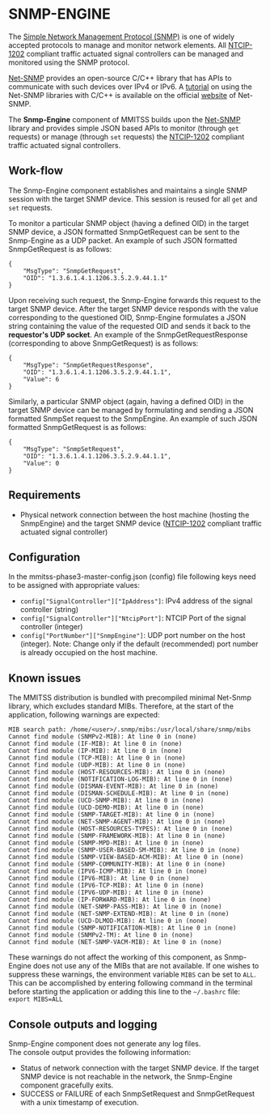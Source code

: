 # SNMP-ENGINE
The [Simple Network Management Protocol (SNMP)](https://en.wikipedia.org/wiki/Simple_Network_Management_Protocol) is one of widely accepted protocols to manage and monitor network elements. All [NTCIP-1202](https://www.ntcip.org/wp-content/uploads/2018/11/NTCIP1202v0219f.pdf) compliant traffic actuated signal controllers can be managed and monitored using the SNMP protocol.  

[Net-SNMP](http://www.net-snmp.org/) provides an open-source C/C++ library that has APIs to communicate with such devices over IPv4 or IPv6. A [tutorial](http://www.net-snmp.org/wiki/index.php/TUT:Simple_Application) on using the Net-SNMP libraries with C/C++ is available on the official [website](http://www.net-snmp.org/wiki/index.php/Main_Page) of Net-SNMP.  

The **Snmp-Engine** component of MMITSS builds upon the [Net-SNMP](http://www.net-snmp.org/wiki/index.php/Main_Page) library and provides simple JSON based APIs to monitor (through `get` requests) or manage (through `set` requests) the [NTCIP-1202](https://www.ntcip.org/wp-content/uploads/2018/11/NTCIP1202v0219f.pdf) compliant traffic actuated signal controllers.

## Work-flow
The Snmp-Engine component establishes and maintains a single SNMP session with the target SNMP device. This session is reused for all `get` and `set` requests.  

To monitor a particular SNMP object (having a defined OID) in the target SNMP device, a JSON formatted SnmpGetRequest can be sent to the Snmp-Engine as a UDP packet. An example of such JSON formatted SnmpGetRequest is as follows:
```
{
    "MsgType": "SnmpGetRequest",
    "OID": "1.3.6.1.4.1.1206.3.5.2.9.44.1.1"
}
```
Upon receiving such request, the Snmp-Engine forwards this request to the target SNMP device. After the target SNMP device responds with the value corresponding to the questioned OID, Snmp-Engine formulates a JSON string containing the value of the requested OID and sends it back to the **requestor's UDP socket**. An example of the SnmpGetRequestResponse (corresponding to above SnmpGetRequest) is as follows:
```
{
    "MsgType": "SnmpGetRequestResponse",
    "OID": "1.3.6.1.4.1.1206.3.5.2.9.44.1.1",
    "Value": 6
}
```

Similarly, a particular SNMP object (again, having a defined OID) in the target SNMP device can be managed by formulating and sending a JSON formatted SnmpSet request to the SnmpEngine. An example of such JSON formatted SnmpGetRequest is as follows:
```
{
    "MsgType": "SnmpSetRequest",
    "OID": "1.3.6.1.4.1.1206.3.5.2.9.44.1.1",
    "Value": 0
}
```

## Requirements
- Physical network connection between the host machine (hosting the SnmpEngine) and the target SNMP device ([NTCIP-1202](https://www.ntcip.org/wp-content/uploads/2018/11/NTCIP1202v0219f.pdf) compliant traffic actuated signal controller)

## Configuration

In the mmitss-phase3-master-config.json (config) file following keys need to be assigned with appropriate values:
- `config["SignalController"]["IpAddress"]`: IPv4 address of the signal controller (string)
- `config["SignalController"]["NtcipPort"]`: NTCIP Port of the signal controller (integer)
- `config["PortNumber"]["SnmpEngine"]`:  UDP port number on the host (integer). Note: Change only if the default (recommended) port number is already occupied on the host machine.

## Known issues

The MMITSS distribution is bundled with precompiled minimal Net-Snmp library, which excludes standard MIBs. Therefore, at the start of the application, following warnings are expected:

```
MIB search path: /home/<user>/.snmp/mibs:/usr/local/share/snmp/mibs
Cannot find module (SNMPv2-MIB): At line 0 in (none)
Cannot find module (IF-MIB): At line 0 in (none)
Cannot find module (IP-MIB): At line 0 in (none)
Cannot find module (TCP-MIB): At line 0 in (none)
Cannot find module (UDP-MIB): At line 0 in (none)
Cannot find module (HOST-RESOURCES-MIB): At line 0 in (none)
Cannot find module (NOTIFICATION-LOG-MIB): At line 0 in (none)
Cannot find module (DISMAN-EVENT-MIB): At line 0 in (none)
Cannot find module (DISMAN-SCHEDULE-MIB): At line 0 in (none)
Cannot find module (UCD-SNMP-MIB): At line 0 in (none)
Cannot find module (UCD-DEMO-MIB): At line 0 in (none)
Cannot find module (SNMP-TARGET-MIB): At line 0 in (none)
Cannot find module (NET-SNMP-AGENT-MIB): At line 0 in (none)
Cannot find module (HOST-RESOURCES-TYPES): At line 0 in (none)
Cannot find module (SNMP-FRAMEWORK-MIB): At line 0 in (none)
Cannot find module (SNMP-MPD-MIB): At line 0 in (none)
Cannot find module (SNMP-USER-BASED-SM-MIB): At line 0 in (none)
Cannot find module (SNMP-VIEW-BASED-ACM-MIB): At line 0 in (none)
Cannot find module (SNMP-COMMUNITY-MIB): At line 0 in (none)
Cannot find module (IPV6-ICMP-MIB): At line 0 in (none)
Cannot find module (IPV6-MIB): At line 0 in (none)
Cannot find module (IPV6-TCP-MIB): At line 0 in (none)
Cannot find module (IPV6-UDP-MIB): At line 0 in (none)
Cannot find module (IP-FORWARD-MIB): At line 0 in (none)
Cannot find module (NET-SNMP-PASS-MIB): At line 0 in (none)
Cannot find module (NET-SNMP-EXTEND-MIB): At line 0 in (none)
Cannot find module (UCD-DLMOD-MIB): At line 0 in (none)
Cannot find module (SNMP-NOTIFICATION-MIB): At line 0 in (none)
Cannot find module (SNMPv2-TM): At line 0 in (none)
Cannot find module (NET-SNMP-VACM-MIB): At line 0 in (none)
```

These warnings do not affect the working of this component, as Snmp-Engine does not use any of the MIBs that are not available. If one wishes to suppress these warnings, the environment variable `MIBS` can be set to `ALL`. This can be accomplished by entering following command in the terminal before starting the application or adding this line to the `~/.bashrc` file:
`export MIBS=ALL`

## Console outputs and logging
Snmp-Engine component does not generate any log files.  
The console output provides the following information:
- Status of network connection with the target SNMP device. If the target SNMP device is not reachable in the network, the Snmp-Engine component gracefully exits.
- SUCCESS or FAILURE of each SnmpSetRequest and SnmpGetRequest with a unix timestamp of execution.

